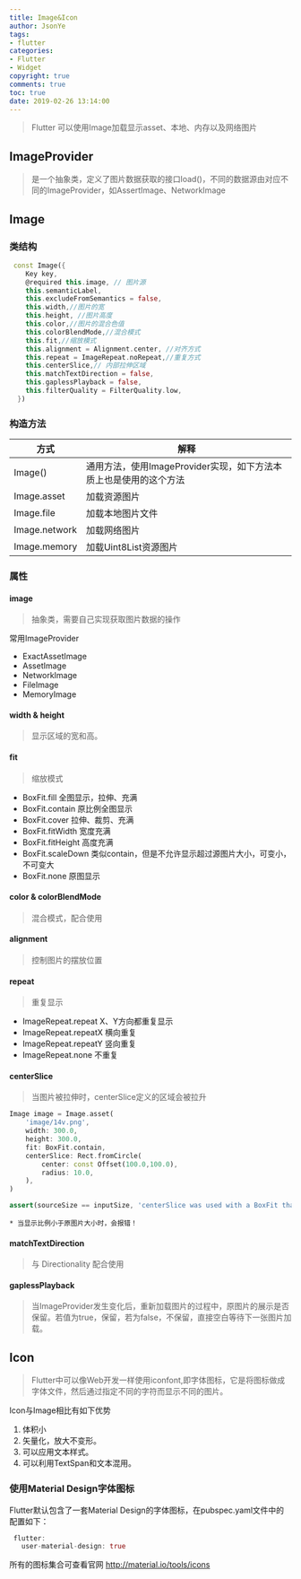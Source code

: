 ```yaml
---
title: Image&Icon
author: JsonYe
tags:
- flutter
categories:
- Flutter
- Widget
copyright: true
comments: true
toc: true
date: 2019-02-26 13:14:00   
---
```

> Flutter 可以使用Image加载显示asset、本地、内存以及网络图片

## ImageProvider
> 是一个抽象类，定义了图片数据获取的接口load()，不同的数据源由对应不同的ImageProvider，如AssertImage、NetworkImage

## Image

### 类结构
```dart
 const Image({
    Key key,
    @required this.image, // 图片源
    this.semanticLabel,
    this.excludeFromSemantics = false,
    this.width,//图片的宽
    this.height, //图片高度
    this.color,//图片的混合色值
    this.colorBlendMode,//混合模式
    this.fit,//缩放模式
    this.alignment = Alignment.center, //对齐方式
    this.repeat = ImageRepeat.noRepeat,//重复方式
    this.centerSlice,// 内部拉伸区域
    this.matchTextDirection = false,
    this.gaplessPlayback = false,
    this.filterQuality = FilterQuality.low,
  })
```
### 构造方法
| 方式          | 解释                                                              |
| ------------- | ----------------------------------------------------------------- |
| Image()       | 通用方法，使用ImageProvider实现，如下方法本质上也是使用的这个方法 |
| Image.asset   | 加载资源图片                                                      |
| Image.file    | 加载本地图片文件                                                  |
| Image.network | 加载网络图片                                                      |
| Image.memory  | 加载Uint8List资源图片                                             |

### 属性
#### image
> 抽象类，需要自己实现获取图片数据的操作

常用ImageProvider
- ExactAssetImage
- AssetImage
- NetworkImage
- FileImage
- MemoryImage

#### width & height
> 显示区域的宽和高。

#### fit
> 缩放模式

- BoxFit.fill 全图显示，拉伸、充满
- BoxFit.contain 原比例全图显示
- BoxFit.cover 拉伸、裁剪、充满
- BoxFit.fitWidth 宽度充满
- BoxFit.fitHeight 高度充满
- BoxFit.scaleDown 类似contain，但是不允许显示超过源图片大小，可变小，不可变大
- BoxFit.none 原图显示

#### color & colorBlendMode
> 混合模式，配合使用

#### alignment
> 控制图片的摆放位置

#### repeat
> 重复显示
- ImageRepeat.repeat X、Y方向都重复显示
- ImageRepeat.repeatX 横向重复
- ImageRepeat.repeatY 竖向重复
- ImageRepeat.none 不重复
  
#### centerSlice
> 当图片被拉伸时，centerSlice定义的区域会被拉升
```dart
Image image = Image.asset(
    'image/14v.png',
    width: 300.0,
    height: 300.0,
    fit: BoxFit.contain,
    centerSlice: Rect.fromCircle(
        center: const Offset(100.0,100.0),
        radius: 10.0,
    ),
)
```
```dart
assert(sourceSize == inputSize, 'centerSlice was used with a BoxFit that does not guarantee that the image is fully visible.');
```
`* 当显示比例小于原图片大小时，会报错！`

#### matchTextDirection
> 与 Directionality 配合使用

#### gaplessPlayback
> 当ImageProvider发生变化后，重新加载图片的过程中，原图片的展示是否保留。若值为true，保留，若为false，不保留，直接空白等待下一张图片加载。

## Icon
> Flutter中可以像Web开发一样使用iconfont,即字体图标，它是将图标做成字体文件，然后通过指定不同的字符而显示不同的图片。

Icon与Image相比有如下优势
1. 体积小
2. 矢量化，放大不变形。
3. 可以应用文本样式。
4. 可以利用TextSpan和文本混用。

### 使用Material Design字体图标
Flutter默认包含了一套Material Design的字体图标，在pubspec.yaml文件中的配置如下：
```dart
 flutter:
   user-material-design: true
```
所有的图标集合可查看官网 http://material.io/tools/icons
